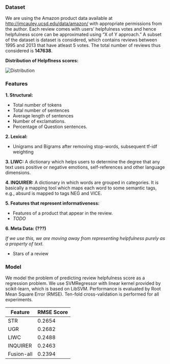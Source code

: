 ### Dataset

We are using the Amazon product data available at http://jmcauley.ucsd.edu/data/amazon/ with appropriate permissions from the author.
Each review comes with users’ helpfulness votes and hence helpfulness score can be approximated using “X of Y approach.”
A subset of the dataset is dataset is considered, which contains reviews between 1995 and 2013 that have atleast 5 votes.
The total number of reviews thus considered is **147638**.

**Distribution of Helpflness scores:**

![Distribution](https://raw.githubusercontent.com/ankeshanand/masters-thesis/master/graphs/distribution%20of%20helpfulness.png "Distribution of Helpfulness scores")

### Features

**1. Structural:**
* Total number of tokens
* Total number of sentences
* Average length of sentences
* Number of exclamations.
* Percentage of Question sentences.

**2. Lexical:**
* Unigrams and Bigrams after removing stop-words, subsequent tf-idf weighting

**3. LIWC:**  A dictionary which helps users to determine the degree that any text uses positive or negative emotions, self-references
and other language dimensions.

**4. INQUIRER:**  A dictionary in which words are grouped in categories. It is basically a mapping tool which maps each word to some semantic tags, e.g., absurd
is mapped to tags NEG and VICE. 

**5. Features that represent informativeness:** 
* Features of a product that appear in the review.
* *TODO*

**6. Meta Data: (???)** 

*If we use this, we are moving away from representing helpfulness purely as a property of text.*
* Stars of a review

### Model

We model the problem of predicting review helpfulness score as a regression problem. We use SVMRegressor with linear kernel
provided by scikit-learn, which is based on LibSVM. Performance is evaluated by Root Mean Square Error (RMSE).
Ten-fold cross-validation is performed for all experiments.

| Feature       | RMSE Score |
| ------------- | ------------- |
| STR           | 0.2654        |
| UGR           | 0.2682        |
| LIWC          | 0.2488        |
| INQUIRER      | 0.2463        |
| Fusion-all    | 0.2394        |
